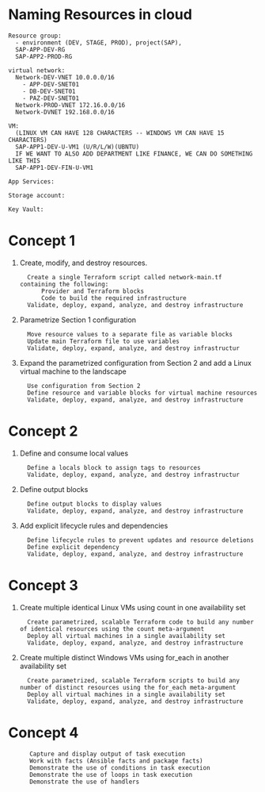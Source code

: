 # Naming Resources in cloud

    Resource group:
      - environment (DEV, STAGE, PROD), project(SAP), 
      SAP-APP-DEV-RG
      SAP-APP2-PROD-RG
      
    virtual network:
      Network-DEV-VNET 10.0.0.0/16
        - APP-DEV-SNET01
        - DB-DEV-SNET01
        - PAZ-DEV-SNET01
      Network-PROD-VNET 172.16.0.0/16
      Network-DVNET 192.168.0.0/16
          
    VM:
      (LINUX VM CAN HAVE 128 CHARACTERS -- WINDOWS VM CAN HAVE 15 CHARACTERS)
      SAP-APP1-DEV-U-VM1 (U/R/L/W)(UBNTU)
      IF WE WANT TO ALSO ADD DEPARTMENT LIKE FINANCE, WE CAN DO SOMETHING LIKE THIS
      SAP-APP1-DEV-FIN-U-VM1  
      
    App Services:
    
    Storage account:
    
    Key Vault:

# Concept 1

1.  Create, modify, and destroy resources.
  
          Create a single Terraform script called network-main.tf containing the following:
              Provider and Terraform blocks
              Code to build the required infrastructure
          Validate, deploy, expand, analyze, and destroy infrastructure
    
2.  Parametrize Section 1 configuration

          Move resource values to a separate file as variable blocks
          Update main Terraform file to use variables
          Validate, deploy, expand, analyze, and destroy infrastructur
    
3.  Expand the parametrized configuration from Section 2 and add a Linux virtual machine to the landscape

          Use configuration from Section 2
          Define resource and variable blocks for virtual machine resources
          Validate, deploy, expand, analyze, and destroy infrastructure

# Concept 2

1.  Define and consume local values
   
          Define a locals block to assign tags to resources
          Validate, deploy, expand, analyze, and destroy infrastructur
    
2.  Define output blocks

          Define output blocks to display values
          Validate, deploy, expand, analyze, and destroy infrastructure  
   
3.  Add explicit lifecycle rules and dependencies

          Define lifecycle rules to prevent updates and resource deletions
          Define explicit dependency
          Validate, deploy, expand, analyze, and destroy infrastructure


  
# Concept 3

1.  Create multiple identical Linux VMs using count in one availability set
   
          Create parametrized, scalable Terraform code to build any number of identical resources using the count meta-argument
          Deploy all virtual machines in a single availability set
          Validate, deploy, expand, analyze, and destroy infrastructure
        
3.  Create multiple distinct Windows VMs using for_each in another availability set

          Create parametrized, scalable Terraform scripts to build any number of distinct resources using the for_each meta-argument
          Deploy all virtual machines in a single availability set
          Validate, deploy, expand, analyze, and destroy infrastructure


# Concept 4

          Capture and display output of task execution 
          Work with facts (Ansible facts and package facts) 
          Demonstrate the use of conditions in task execution 
          Demonstrate the use of loops in task execution 
          Demonstrate the use of handlers 
          
